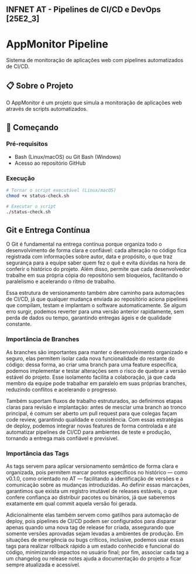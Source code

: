 ## INFNET AT - Pipelines de CI/CD e DevOps [25E2_3]

# AppMonitor Pipeline

Sistema de monitoração de aplicações web com pipelines automatizados de CI/CD.

## 📋 Sobre o Projeto

O AppMonitor é um projeto que simula a monitoração de aplicações web através de scripts automatizados.

## 🚀 Começando

### Pré-requisitos

- Bash (Linux/macOS) ou Git Bash (Windows)
- Acesso ao repositório GitHub

### Execução

```bash
# Tornar o script executável (Linux/macOS)
chmod +x status-check.sh

# Executar o script
./status-check.sh
```

## Git e Entrega Contínua

O Git é fundamental na entrega contínua porque organiza todo o desenvolvimento de forma clara e confiável: cada alteração no código fica registrada com informações sobre autor, data e propósito, o que traz segurança para a equipe saber quem fez o quê e evita dúvidas na hora de conferir o histórico do projeto.
Além disso, permite que cada desenvolvedor trabalhe em sua própria cópia do repositório sem bloqueios, facilitando o paralelismo e acelerando o ritmo de trabalho.

Essa estrutura de versionamento também abre caminho para automações de CI/CD, já que qualquer mudança enviada ao repositório aciona pipelines que compilam, testam e implantam o software automaticamente. Se algum erro surgir, podemos reverter para uma versão anterior rapidamente, sem perda de dados ou tempo, garantindo entregas ágeis e de qualidade constante.

### Importância de Branches

As branches são importantes para manter o desenvolvimento organizado e seguro, elas permitem isolar cada nova funcionalidade do restante do código: dessa forma, ao criar uma branch para uma feature específica, podemos implementar e testar alterações sem o risco de quebrar a versão estável do projeto.
Esse isolamento facilita a colaboração, já que cada membro da equipe pode trabalhar em paralelo em suas próprias branches, reduzindo conflitos e acelerando o progresso.

Também suportam fluxos de trabalho estruturados, ao definirmos etapas claras para revisão e implantação: antes de mesclar uma branch ao tronco principal, é comum ser aberto um pull request para que colegas façam code review, garantindo qualidade e consistência.
Com essas estratégias de deploy, podemos integrar novas features de forma controlada e até automatizar pipelines de CI/CD para ambientes de teste e produção, tornando a entrega mais confiável e previsível.

### Importância das Tags

As tags servem para aplicar versionamento semântico de forma clara e organizada, pois permitem marcar pontos específicos no histórico — como v0.1.0, como orientado no AT — facilitando a identificação de versões e a comunicação sobre as mudanças introduzidas. Ao definir essas marcações, garantimos que exista um registro imutável de releases estáveis, o que confere confiança ao distribuir pacotes ou binários, já que saberemos exatamente em qual commit aquela versão foi gerada.

Adicionalmente elas também servem como gatilhos para automação de deploy, pois pipelines de CI/CD podem ser configurados para disparar apenas quando uma nova tag de release for criada, assegurando que somente versões aprovadas sejam levadas a ambientes de produção. Em situações de emergência ou bugs críticos, inclusive, podemos usar essas tags para realizar rollback rápido a um estado conhecido e funcional do código, minimizando impactos no usuário final; por fim, associar cada tag a um changelog ou release notes ajuda a documentação do projeto a ficar sempre atualizada e acessível.